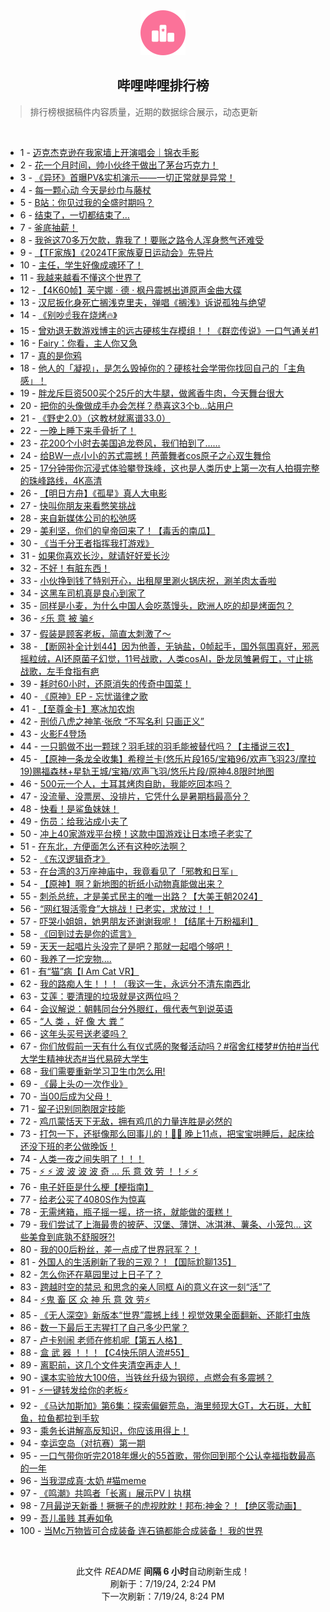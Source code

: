 <div align="center">
    <img src="./assets/icon_rank.png" alt="logo" />
    <h2>哔哩哔哩排行榜</h>
</div>

> 排行榜根据稿件内容质量，近期的数据综合展示，动态更新

<br />

<ul><li><span>1 - <a href=https://www.bilibili.com/BV18M4m127Vg>迈克杰克逊在我家墙上开演唱会｜锦衣手影</a></span></li><li><span>2 - <a href=https://www.bilibili.com/BV1xW421R74Y>花一个月时间，帅小伙终于做出了茅台巧克力！</a></span></li><li><span>3 - <a href=https://www.bilibili.com/BV1im421g7Ef>《异环》首曝PV&实机演示——一切正常就是异常！</a></span></li><li><span>4 - <a href=https://www.bilibili.com/BV1px4y1x75n>每一颗心动 今天是纱巾与藤杖</a></span></li><li><span>5 - <a href=https://www.bilibili.com/BV12S421R7sV>B站：你见过我的全盛时期吗？</a></span></li><li><span>6 - <a href=https://www.bilibili.com/BV1Ew4m1Y7XX>结束了，一切都结束了…</a></span></li><li><span>7 - <a href=https://www.bilibili.com/BV18y411B7Ax>釜底抽薪！</a></span></li><li><span>8 - <a href=https://www.bilibili.com/BV1oy411q7je>我爸这70多万欠款，靠我了！要账之路令人浑身憋气还难受</a></span></li><li><span>9 - <a href=https://www.bilibili.com/BV1FH4y1A74N>【TF家族】《2024TF家族夏日运动会》先导片</a></span></li><li><span>10 - <a href=https://www.bilibili.com/BV1rx4y1t787>主任，学生好像成魂环了！</a></span></li><li><span>11 - <a href=https://www.bilibili.com/BV1Mf421z7Rn>我越来越看不懂这个世界了</a></span></li><li><span>12 - <a href=https://www.bilibili.com/BV1bi421h79s>【4K60帧】芙宁娜 · 德 · 枫丹震撼出道原声金曲大碟</a></span></li><li><span>13 - <a href=https://www.bilibili.com/BV1GS411w74m>汉尼扳化身死亡搁浅克里夫，弹唱《搁浅》诉说孤独与绝望</a></span></li><li><span>14 - <a href=https://www.bilibili.com/BV1HE421P72W>《别吵☝️我在烧烤🔥》</a></span></li><li><span>15 - <a href=https://www.bilibili.com/BV1DT421r7tW>曾劝退无数游戏博主的远古硬核生存模组！！《群峦传说》一口气通关#1</a></span></li><li><span>16 - <a href=https://www.bilibili.com/BV1bM4m127tc>Fairy：你看，主人你又急</a></span></li><li><span>17 - <a href=https://www.bilibili.com/BV1t4421D7YY>真的是你鸦</a></span></li><li><span>18 - <a href=https://www.bilibili.com/BV1Dz421z7r2>他人的「凝视」，是怎么毁掉你的？硬核社会学带你找回自己的「主角感」！</a></span></li><li><span>19 - <a href=https://www.bilibili.com/BV1Hm421G7Uq>胖龙斥巨资500买个25斤的大牛腿，做酱香牛肉，今天舞台很大</a></span></li><li><span>20 - <a href=https://www.bilibili.com/BV1JZ421T751>把你的头像做成手办会怎样？恭喜这3个b...站用户</a></span></li><li><span>21 - <a href=https://www.bilibili.com/BV1vM4m127bC>《野史2.0》（这教材就离谱33.0）</a></span></li><li><span>22 - <a href=https://www.bilibili.com/BV1c142187sD>一晚上睡下来手骨折了！</a></span></li><li><span>23 - <a href=https://www.bilibili.com/BV1oy411e7CR>花200个小时去美国追龙卷风，我们拍到了……</a></span></li><li><span>24 - <a href=https://www.bilibili.com/BV1SM4m1172s>给BW一点小小的苏式震撼！芭蕾舞者cos原子之心双生舞伶</a></span></li><li><span>25 - <a href=https://www.bilibili.com/BV12H4y1F7jH>17分钟带你沉浸式体验攀登珠峰，这也是人类历史上第一次有人拍摄完整的珠峰路线，4K高清</a></span></li><li><span>26 - <a href=https://www.bilibili.com/BV1Rx4y1x7K9>【明日方舟】《孤星》真人大电影</a></span></li><li><span>27 - <a href=https://www.bilibili.com/BV1qi421Y7iP>快叫你朋友来看憋笑挑战</a></span></li><li><span>28 - <a href=https://www.bilibili.com/BV1ow4m1a7jP>来自新媒体公司的松弛感</a></span></li><li><span>29 - <a href=https://www.bilibili.com/BV1b4421D74i>美利坚，你们的皇帝回来了！【毒舌的南瓜】</a></span></li><li><span>30 - <a href=https://www.bilibili.com/BV1bS411w7az>《当千分王者指挥我打游戏》</a></span></li><li><span>31 - <a href=https://www.bilibili.com/BV1tw4m1Y7du>如果你喜欢长沙，就请好好爱长沙</a></span></li><li><span>32 - <a href=https://www.bilibili.com/BV1DH4y1F7vL>不好！有脏东西！</a></span></li><li><span>33 - <a href=https://www.bilibili.com/BV1AE421P7DX>小伙挣到钱了特别开心，出租屋里涮火锅庆祝，涮羊肉太香啦</a></span></li><li><span>34 - <a href=https://www.bilibili.com/BV1X6421Z7SB>这黑车司机真是良心到家了</a></span></li><li><span>35 - <a href=https://www.bilibili.com/BV1g1421k7gc>同样是小麦，为什么中国人会吃蒸馒头，欧洲人吃的却是烤面包？</a></span></li><li><span>36 - <a href=https://www.bilibili.com/BV1vf421q7ed>⚡️乐 意 被 骗⚡️</a></span></li><li><span>37 - <a href=https://www.bilibili.com/BV171421k79Y>假装是顾客老板，简直太刺激了～</a></span></li><li><span>38 - <a href=https://www.bilibili.com/BV1ZS421R72d>【断网补全计划44】因为他善，无钠盐，0帧起手，国外氛围真好，邪恶摇粒绒，AI还原菌子幻觉，11号战歌，人类cosAI，卧龙凤雏暑假工，寸止挑战歌，左手食指有疤</a></span></li><li><span>39 - <a href=https://www.bilibili.com/BV1Cb421J7FN>耗时60小时，还原消失的传奇中国菜！</a></span></li><li><span>40 - <a href=https://www.bilibili.com/BV1M6421f7Q2>《原神》EP - 忘忧谐律之歌</a></span></li><li><span>41 - <a href=https://www.bilibili.com/BV1jT421r7i7>【至尊金卡】寒冰加农炮</a></span></li><li><span>42 - <a href=https://www.bilibili.com/BV1tm421G7b1>刑侦八虎之神笔·张欣 “不写名利 只画正义”</a></span></li><li><span>43 - <a href=https://www.bilibili.com/BV1hw4m1Y7KK>火影F4登场</a></span></li><li><span>44 - <a href=https://www.bilibili.com/BV19E421A7cN>一只鹅做不出一颗球？羽毛球的羽毛能被替代吗？【主播说三农】</a></span></li><li><span>45 - <a href=https://www.bilibili.com/BV1fH4y1w7f1>【原神一条龙全收集】希穆兰卡(悠乐片段165/宝箱96/欢声飞羽23/摩拉19)赐福森林+星轨王城/宝箱/欢声飞羽/悠乐片段/原神4.8限时地图</a></span></li><li><span>46 - <a href=https://www.bilibili.com/BV1pf421q7po>500元一个人，土耳其烤肉自助，我能吃回本吗？</a></span></li><li><span>47 - <a href=https://www.bilibili.com/BV1eZ421T7ZR>没流量、没票房、没排片，它凭什么是暑期档最高分？</a></span></li><li><span>48 - <a href=https://www.bilibili.com/BV1W1421k7gp>快看！是鲨鱼妹妹！</a></span></li><li><span>49 - <a href=https://www.bilibili.com/BV1RW421R7gM>伤员：给我沾成小夫了</a></span></li><li><span>50 - <a href=https://www.bilibili.com/BV1nS421d7AB>冲上40家游戏平台榜！这款中国游戏让日本喷子老实了</a></span></li><li><span>51 - <a href=https://www.bilibili.com/BV1HE4m1R7b4>在东北，方便面怎么还有这种吃法啊？</a></span></li><li><span>52 - <a href=https://www.bilibili.com/BV14M4m127zH>《东汉逻辑奇才》</a></span></li><li><span>53 - <a href=https://www.bilibili.com/BV11i421Y7Wp>在台湾的3万座神庙中，我竟看见了「邪教和日军」</a></span></li><li><span>54 - <a href=https://www.bilibili.com/BV1jW421R7Xw>【原神】啊？新地图的折纸小动物真能做出来？</a></span></li><li><span>55 - <a href=https://www.bilibili.com/BV1rz421z74w>刺杀总统，才是美式民主的唯一出路？【大美王朝2024】</a></span></li><li><span>56 - <a href=https://www.bilibili.com/BV1rZ421K7sk>“网红狠活零食”大挑战！已老实，求放过！！</a></span></li><li><span>57 - <a href=https://www.bilibili.com/BV19m421G75m>吓哭小姐姐，她男朋友还谢谢我呢！【结尾十万粉福利】</a></span></li><li><span>58 - <a href=https://www.bilibili.com/BV1AT421k7sH>《回到过去是你的谎言》</a></span></li><li><span>59 - <a href=https://www.bilibili.com/BV1y6421Z7iv>天天一起唱片头没完了是吧？那就一起唱个够吧！</a></span></li><li><span>60 - <a href=https://www.bilibili.com/BV17x4y1t7dh>我养了一坨宠物....</a></span></li><li><span>61 - <a href=https://www.bilibili.com/BV1p6421f7oi>有“猫”病【I Am Cat VR】</a></span></li><li><span>62 - <a href=https://www.bilibili.com/BV1J1421k79P>我的路痴人生！！！（我这一生，永远分不清东南西北</a></span></li><li><span>63 - <a href=https://www.bilibili.com/BV1E1421b725>艾莲：要清理的垃圾就是这两位吗？</a></span></li><li><span>64 - <a href=https://www.bilibili.com/BV18Z421T757>会议解说：朝韩同台分外眼红，俄代表气到说英语</a></span></li><li><span>65 - <a href=https://www.bilibili.com/BV1JZ421T7WY>“人 类 ，好 像 大 粪 ”</a></span></li><li><span>66 - <a href=https://www.bilibili.com/BV1CE421A7YM>这年头买号送老婆吗？</a></span></li><li><span>67 - <a href=https://www.bilibili.com/BV1a4421U7Qw>你们放假前一天有什么有仪式感的聚餐活动吗？#宿舍红楼梦#仿拍#当代大学生精神状态#当代易碎大学生</a></span></li><li><span>68 - <a href=https://www.bilibili.com/BV1RW421R7Xh>我们需要重新学习卫生巾怎么用!</a></span></li><li><span>69 - <a href=https://www.bilibili.com/BV1cf421z7ad>《最上头の一次作业》</a></span></li><li><span>70 - <a href=https://www.bilibili.com/BV1u1421k7sK>当00后成为父母！</a></span></li><li><span>71 - <a href=https://www.bilibili.com/BV18S411c7VS>留子识别同胞限定技能</a></span></li><li><span>72 - <a href=https://www.bilibili.com/BV1E4421D7dW>鸡爪蒙恬天下无敌，拥有鸡爪的力量连胜是必然的</a></span></li><li><span>73 - <a href=https://www.bilibili.com/BV1kw4m1a7NS>打包一下，还挺像那么回事儿的！🤭🤭 晚上11点，把宝宝哄睡后，起床给还没下班的老公做晚饭！</a></span></li><li><span>74 - <a href=https://www.bilibili.com/BV1NS411P7G7>人类一夜之间失明了！！！</a></span></li><li><span>75 - <a href=https://www.bilibili.com/BV17x4y1t7hz>⚡️ ⚡️ 波 波 波 波 奇 ... 乐 意 效 劳 ！！⚡️ ⚡️</a></span></li><li><span>76 - <a href=https://www.bilibili.com/BV1yJ4m1T7SN>电子奸臣是什么梗【梗指南】</a></span></li><li><span>77 - <a href=https://www.bilibili.com/BV1crbZeAEkg>给老公买了4080S作为惊喜</a></span></li><li><span>78 - <a href=https://www.bilibili.com/BV17E4m1R7r3>无需烤箱，瓶子摇一摇，挤一挤，就能做的蛋糕！</a></span></li><li><span>79 - <a href=https://www.bilibili.com/BV1TS421R7LH>我们尝试了上海最贵的披萨、汉堡、薄饼、冰淇淋、薯条、小笼包… 这些美食到底孰不舒服呀?!</a></span></li><li><span>80 - <a href=https://www.bilibili.com/BV1Jf421z7WL>我的00后粉丝，差一点成了世界冠军？！</a></span></li><li><span>81 - <a href=https://www.bilibili.com/BV1Hx4y1x7Bw>外国人的生活刷新了我的三观？！【国际尬聊135】</a></span></li><li><span>82 - <a href=https://www.bilibili.com/BV19T421r7D6>怎么你还在墓园里过上日子了？</a></span></li><li><span>83 - <a href=https://www.bilibili.com/BV1RH4y1F7Mr>跨越时空的禁忌 和思念的亲人同框 Ai的意义在这一刻“活”了</a></span></li><li><span>84 - <a href=https://www.bilibili.com/BV15y411B7dp>⚡鬼 畜 区 众 神 乐 意 效 劳⚡</a></span></li><li><span>85 - <a href=https://www.bilibili.com/BV1Bf421q79r>《无人深空》新版本“世界”震撼上线！视觉效果全面翻新、还能打虫族</a></span></li><li><span>86 - <a href=https://www.bilibili.com/BV1ZM4m117Xy>数一下最后王志猩打了自己多少巴掌？</a></span></li><li><span>87 - <a href=https://www.bilibili.com/BV1US411c7iE>卢卡别闹 老师在修机呢【第五人格】</a></span></li><li><span>88 - <a href=https://www.bilibili.com/BV1Ei421Y7cT>盒 武 器 ！！！【C4快乐阴人流#55】</a></span></li><li><span>89 - <a href=https://www.bilibili.com/BV1v1421k77q>离职前，这几个文件夹清空再走人！</a></span></li><li><span>90 - <a href=https://www.bilibili.com/BV13W421R778>课本实验放大100倍，当铁丝升级为钢缆，点燃会有多震撼？</a></span></li><li><span>91 - <a href=https://www.bilibili.com/BV1PS411w7DF>⚡一键转发给你的老板⚡</a></span></li><li><span>92 - <a href=https://www.bilibili.com/BV1x1421k7rQ>《马达加斯加》第6集：探索偏僻荒岛，海里频现大GT，大石斑，大魟鱼，拉鱼都拉到手软</a></span></li><li><span>93 - <a href=https://www.bilibili.com/BV16i421Y77z>乘务长讲解高反知识，你应该用得上！</a></span></li><li><span>94 - <a href=https://www.bilibili.com/BV15E4m1R7r4>幸运空岛（对抗赛）第一期</a></span></li><li><span>95 - <a href=https://www.bilibili.com/BV17S421R7Wj>一口气带你听完2018年爆火的55首歌，带你回到那个公认幸福指数最高的一年</a></span></li><li><span>96 - <a href=https://www.bilibili.com/BV19W421R7Cp>当我混成真·太奶 #猫meme</a></span></li><li><span>97 - <a href=https://www.bilibili.com/BV1Tb421J7Tx>《鸣潮》共鸣者「长离」展示PV丨执棋</a></span></li><li><span>98 - <a href=https://www.bilibili.com/BV1AS411w7xR>7月最逆天新番！撅撅子的虎视眈眈！邦布:神金？！【绝区零动画】</a></span></li><li><span>99 - <a href=https://www.bilibili.com/BV1Wy411i7QB>吾儿虽贱 其寿如龟</a></span></li><li><span>100 - <a href=https://www.bilibili.com/BV1CT421k7kG>当Mc万物皆可合成装备 连石镐都能合成装备！ 我的世界</a></span></li></ul>

<br />

<p align=center>此文件 <i>README</i> <b>间隔 6 小时</b>自动刷新生成！<br>刷新于：7/19/24, 2:24 PM<br>下一次刷新：7/19/24, 8:24 PM</p>
